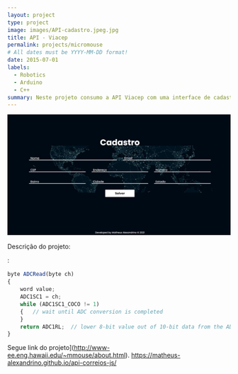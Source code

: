 ```yaml
---
layout: project
type: project
image: images/API-cadastro.jpeg.jpg
title: API - Viacep
permalink: projects/micromouse
# All dates must be YYYY-MM-DD format!
date: 2015-07-01
labels:
  - Robotics
  - Arduino
  - C++
summary: Neste projeto consumo a API Viacep com uma interface de cadastro fictício.
---
```


<div class="ui small rounded images">
  <img class="ui image" src="../images/API-cadastro.jpeg">
  <!-- 
  <img class="ui image" src="../images/">
  <img class="ui image" src="../images/">
  <img class="ui image" src="../images/">
  -->
</div>

Descrição do projeto:

:

```js
byte ADCRead(byte ch)
{
    word value;
    ADC1SC1 = ch;
    while (ADC1SC1_COCO != 1)
    {   // wait until ADC conversion is completed   
    }
    return ADC1RL;  // lower 8-bit value out of 10-bit data from the ADC
}
```

Segue link do projeto](http://www-ee.eng.hawaii.edu/~mmouse/about.html).
https://matheus-alexandrino.github.io/api-correios-js/



